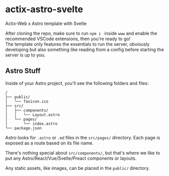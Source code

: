 # actix-astro-svelte
Actix-Web x Astro template with Svelte

After cloning the repo, make sure to run `npm i ` inside `www` and enable the recommended VSCode extensions, then you're ready to go!  
The template only features the essentials to run the server, obviously developing but also something like reading from a config before starting the server is up to you.

## Astro Stuff
Inside of your Astro project, you'll see the following folders and files:

```
/
├── public/
│   └── favicon.ico
├── src/
│   ├── components/
│   │   └── Layout.astro
│   └── pages/
│       └── index.astro
└── package.json
```

Astro looks for `.astro` or `.md` files in the `src/pages/` directory. Each page is exposed as a route based on its file name.

There's nothing special about `src/components/`, but that's where we like to put any Astro/React/Vue/Svelte/Preact components or layouts.

Any static assets, like images, can be placed in the `public/` directory.